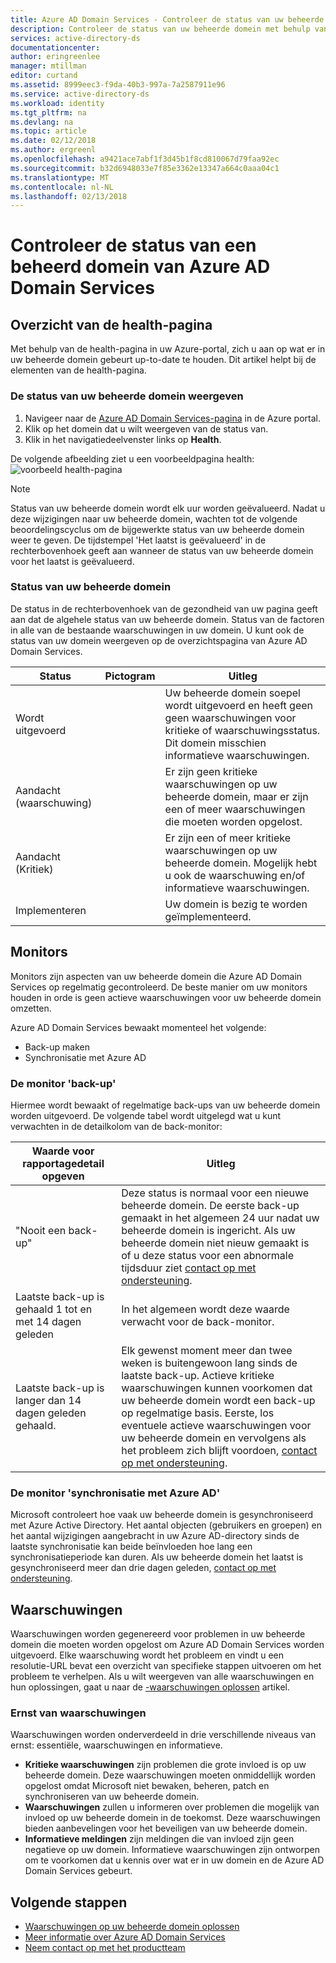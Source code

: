 ```yaml
---
title: Azure AD Domain Services - Controleer de status van uw beheerde domein | Microsoft Docs
description: Controleer de status van uw beheerde domein met behulp van de health-pagina in de Azure portal.
services: active-directory-ds
documentationcenter: 
author: eringreenlee
manager: mtillman
editor: curtand
ms.assetid: 8999eec3-f9da-40b3-997a-7a2587911e96
ms.service: active-directory-ds
ms.workload: identity
ms.tgt_pltfrm: na
ms.devlang: na
ms.topic: article
ms.date: 02/12/2018
ms.author: ergreenl
ms.openlocfilehash: a9421ace7abf1f3d45b1f8cd810067d79faa92ec
ms.sourcegitcommit: b32d6948033e7f85e3362e13347a664c0aaa04c1
ms.translationtype: MT
ms.contentlocale: nl-NL
ms.lasthandoff: 02/13/2018
---
```

# <a name="check-the-health-of-an-azure-ad-domain-services-managed-domain"></a>Controleer de status van een beheerd domein van Azure AD Domain Services

## <a name="overview-of-the-health-page"></a>Overzicht van de health-pagina
Met behulp van de health-pagina in uw Azure-portal, zich u aan op wat er in uw beheerde domein gebeurt up-to-date te houden. Dit artikel helpt bij de elementen van de health-pagina.

### <a name="how-to-view-the-health-of-your-managed-domain"></a>De status van uw beheerde domein weergeven
1. Navigeer naar de [Azure AD Domain Services-pagina](https://portal.azure.com/#blade/HubsExtension/Resources/resourceType/Microsoft.AAD%2FdomainServices) in de Azure portal.
2. Klik op het domein dat u wilt weergeven van de status van.
3. Klik in het navigatiedeelvenster links op **Health**.

De volgende afbeelding ziet u een voorbeeldpagina health: ![voorbeeld health-pagina](.\media\active-directory-domain-services-alerts\health-page.png)

>[!NOTE]
> Status van uw beheerde domein wordt elk uur worden geëvalueerd. Nadat u deze wijzigingen naar uw beheerde domein, wachten tot de volgende beoordelingscyclus om de bijgewerkte status van uw beheerde domein weer te geven. De tijdstempel 'Het laatst is geëvalueerd' in de rechterbovenhoek geeft aan wanneer de status van uw beheerde domein voor het laatst is geëvalueerd.
>

### <a name="status-of-your-managed-domain"></a>Status van uw beheerde domein
De status in de rechterbovenhoek van de gezondheid van uw pagina geeft aan dat de algehele status van uw beheerde domein. Status van de factoren in alle van de bestaande waarschuwingen in uw domein. U kunt ook de status van uw domein weergeven op de overzichtspagina van Azure AD Domain Services.

| Status | Pictogram | Uitleg |
| --- | :----: | --- |
| Wordt uitgevoerd | <img src= ".\media\active-directory-domain-services-alerts\running-icon.png" width = "15"> | Uw beheerde domein soepel wordt uitgevoerd en heeft geen geen waarschuwingen voor kritieke of waarschuwingsstatus. Dit domein misschien informatieve waarschuwingen. |
| Aandacht (waarschuwing) | <img src= ".\media\active-directory-domain-services-alerts\warning-icon.png" width = "15"> | Er zijn geen kritieke waarschuwingen op uw beheerde domein, maar er zijn een of meer waarschuwingen die moeten worden opgelost. |
| Aandacht (Kritiek) | <img src= ".\media\active-directory-domain-services-alerts\critical-icon.png" width = "15"> | Er zijn een of meer kritieke waarschuwingen op uw beheerde domein. Mogelijk hebt u ook de waarschuwing en/of informatieve waarschuwingen. |
| Implementeren | <img src= ".\media\active-directory-domain-services-alerts\deploying-icon.png" width = "15"> | Uw domein is bezig te worden geïmplementeerd. |

## <a name="monitors"></a>Monitors
Monitors zijn aspecten van uw beheerde domein die Azure AD Domain Services op regelmatig gecontroleerd. De beste manier om uw monitors houden in orde is geen actieve waarschuwingen voor uw beheerde domein omzetten.

Azure AD Domain Services bewaakt momenteel het volgende:
 - Back-up maken
 - Synchronisatie met Azure AD

### <a name="the-backup-monitor"></a>De monitor 'back-up'
Hiermee wordt bewaakt of regelmatige back-ups van uw beheerde domein worden uitgevoerd. De volgende tabel wordt uitgelegd wat u kunt verwachten in de detailkolom van de back-monitor:

| Waarde voor rapportagedetail opgeven | Uitleg |
| --- | --- |
|"Nooit een back-up" | Deze status is normaal voor een nieuwe beheerde domein. De eerste back-up gemaakt in het algemeen 24 uur nadat uw beheerde domein is ingericht. Als uw beheerde domein niet nieuw gemaakt is of u deze status voor een abnormale tijdsduur ziet [contact op met ondersteuning](active-directory-ds-contact-us.md). |
| Laatste back-up is gehaald 1 tot en met 14 dagen geleden | In het algemeen wordt deze waarde verwacht voor de back-monitor. |
| Laatste back-up is langer dan 14 dagen geleden gehaald. | Elk gewenst moment meer dan twee weken is buitengewoon lang sinds de laatste back-up. Actieve kritieke waarschuwingen kunnen voorkomen dat uw beheerde domein wordt een back-up op regelmatige basis. Eerste, los eventuele actieve waarschuwingen voor uw beheerde domein en vervolgens als het probleem zich blijft voordoen, [contact op met ondersteuning](active-directory-ds-contact-us.md). |


### <a name="the-synchronization-with-azure-ad-monitor"></a>De monitor 'synchronisatie met Azure AD'
Microsoft controleert hoe vaak uw beheerde domein is gesynchroniseerd met Azure Active Directory. Het aantal objecten (gebruikers en groepen) en het aantal wijzigingen aangebracht in uw Azure AD-directory sinds de laatste synchronisatie kan beide beïnvloeden hoe lang een synchronisatieperiode kan duren. Als uw beheerde domein het laatst is gesynchroniseerd meer dan drie dagen geleden, [contact op met ondersteuning](active-directory-ds-contact-us.md).

## <a name="alerts"></a>Waarschuwingen
Waarschuwingen worden gegenereerd voor problemen in uw beheerde domein die moeten worden opgelost om Azure AD Domain Services worden uitgevoerd. Elke waarschuwing wordt het probleem en vindt u een resolutie-URL bevat een overzicht van specifieke stappen uitvoeren om het probleem te verhelpen. Als u wilt weergeven van alle waarschuwingen en hun oplossingen, gaat u naar de [-waarschuwingen oplossen](active-directory-ds-troubleshoot-alerts.md) artikel.

### <a name="alert-severity"></a>Ernst van waarschuwingen
Waarschuwingen worden onderverdeeld in drie verschillende niveaus van ernst: essentiële, waarschuwingen en informatieve.

 * **Kritieke waarschuwingen** zijn problemen die grote invloed is op uw beheerde domein. Deze waarschuwingen moeten onmiddellijk worden opgelost omdat Microsoft niet bewaken, beheren, patch en synchroniseren van uw beheerde domein. 
 * **Waarschuwingen** zullen u informeren over problemen die mogelijk van invloed op uw beheerde domein in de toekomst. Deze waarschuwingen bieden aanbevelingen voor het beveiligen van uw beheerde domein.
 * **Informatieve meldingen** zijn meldingen die van invloed zijn geen negatieve op uw domein. Informatieve waarschuwingen zijn ontworpen om te voorkomen dat u kennis over wat er in uw domein en de Azure AD Domain Services gebeurt.

## <a name="next-steps"></a>Volgende stappen
- [Waarschuwingen op uw beheerde domein oplossen](active-directory-ds-troubleshoot-alerts.md)
- [Meer informatie over Azure AD Domain Services](active-directory-ds-overview.md)
- [Neem contact op met het productteam](active-directory-ds-contact-us.md)
